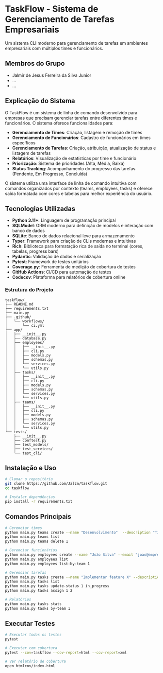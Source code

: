 # TaskFlow - Sistema de Gerenciamento de Tarefas Empresariais

Um sistema CLI moderno para gerenciamento de tarefas em ambientes empresariais com múltiplos times e funcionários.

## Membros do Grupo

- Jalmir de Jesus Ferreira da Silva Junior
- ...
- ...

## Explicação do Sistema

O TaskFlow é um sistema de linha de comando desenvolvido para empresas que precisam gerenciar tarefas entre diferentes times e funcionários. O sistema oferece funcionalidades para:

- **Gerenciamento de Times**: Criação, listagem e remoção de times
- **Gerenciamento de Funcionários**: Cadastro de funcionários em times específicos
- **Gerenciamento de Tarefas**: Criação, atribuição, atualização de status e listagem de tarefas
- **Relatórios**: Visualização de estatísticas por time e funcionário
- **Priorização**: Sistema de prioridades (Alta, Média, Baixa)
- **Status Tracking**: Acompanhamento do progresso das tarefas (Pendente, Em Progresso, Concluída)

O sistema utiliza uma interface de linha de comando intuitiva com comandos organizados por contexto (teams, employees, tasks) e oferece saída formatada com cores e tabelas para melhor experiência do usuário.

## Tecnologias Utilizadas

- **Python 3.11+**: Linguagem de programação principal
- **SQLModel**: ORM moderno para definição de modelos e interação com banco de dados
- **SQLite**: Banco de dados relacional leve para armazenamento
- **Typer**: Framework para criação de CLIs modernas e intuitivas
- **Rich**: Biblioteca para formatação rica de saída no terminal (cores, tabelas, progress bars)
- **Pydantic**: Validação de dados e serialização
- **Pytest**: Framework de testes unitários
- **Coverage.py**: Ferramenta de medição de cobertura de testes
- **GitHub Actions**: CI/CD para automação de testes
- **Codecov**: Plataforma para relatórios de cobertura online

### Estrutura do Projeto

```
taskflow/
├── README.md
├── requirements.txt
├── main.py
├── .github/
│   └── workflows/
│       └── ci.yml
├── app/
│   ├── __init__.py
│   ├── database.py
│   ├── employees/
│   │   ├── __init__.py
│   │   ├── cli.py
│   │   ├── models.py
│   │   ├── schemas.py
│   │   └── services.py
│   │   └── utils.py
│   ├── tasks/
│   │   ├── __init__.py
│   │   ├── cli.py
│   │   ├── models.py
│   │   ├── schemas.py
│   │   └── services.py
│   │   └── utils.py
│   ├── teams/
│   │   ├── __init__.py
│   │   ├── cli.py
│   │   ├── models.py
│   │   ├── schemas.py
│   │   └── services.py
│   │   └── utils.py
└── tests/
    ├── __init__.py
    ├── conftest.py
    ├── test_models/
    ├── test_services/
    └── test_cli/
```

## Instalação e Uso

```bash
# Clonar o repositório
git clone https://github.com/Jalzn/taskflow.git
cd taskflow

# Instalar dependências
pip install -r requirements.txt

```

## Comandos Principais

```bash
# Gerenciar times
python main.py teams create --name "Desenvolvimento"  --description "Time de desenvolvimento de software"
python main.py teams list
python main.py teams delete 1

# Gerenciar funcionários
python main.py employees create --name "João Silva" --email "joao@empresa.com" --team 1
python main.py employees list
python main.py employees list-by-team 1

# Gerenciar tarefas
python main.py tasks create --name "Implementar feature X" --description "Descrição detalhada" --team 1 --status 1 --priority high
python main.py tasks list
python main.py tasks update-status 1 in_progress
python main.py tasks assign 1 2

# Relatórios
python main.py tasks stats
python main.py tasks by-team 1
```

## Executar Testes

```bash
# Executar todos os testes
pytest

# Executar com cobertura
pytest --cov=taskflow --cov-report=html --cov-report=xml

# Ver relatório de cobertura
open htmlcov/index.html
```
